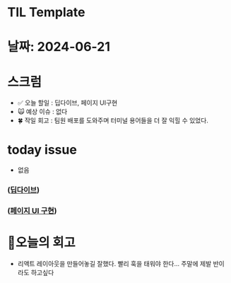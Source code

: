 # TIL Template

# 날짜: 2024-06-21

# 스크럼
- ✅ 오늘 할일 : 딥다이브, 페이지 UI구현
- 🙀 예상 이슈 : 없다
- 🍀 작일 회고 : 팀원 배포를 도와주며 터미널 용어들을 더 잘 익힐 수 있었다.

# today issue
- 없음

### ([딥다이브](2024-06-20.md))

### ([페이지 UI 구현](https://github.com/100-hours-a-week/5-veronica-park-community-react-fe/tree/main/community-react-fe))



# 🎱오늘의 회고
- 리액트 레이아웃을 만들어놓길 잘했다. 빨리 훅을 태워야 한다... 주말에 제발 반이라도 하고싶다

